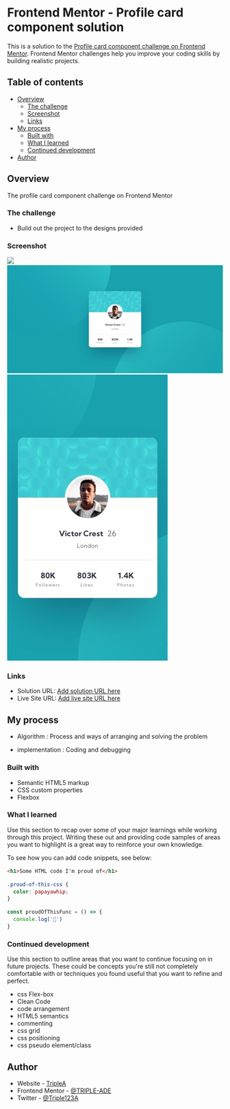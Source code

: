 # Frontend Mentor - Profile card component solution

This is a solution to the [Profile card component challenge on Frontend Mentor](https://www.frontendmentor.io/challenges/profile-card-component-cfArpWshJ). Frontend Mentor challenges help you improve your coding skills by building realistic projects. 

## Table of contents

- [Overview](#overview)
  - [The challenge](#the-challenge)
  - [Screenshot](#screenshot)
  - [Links](#links)
- [My process](#my-process)
  - [Built with](#built-with)
  - [What I learned](#what-i-learned)
  - [Continued development](#continued-development)
- [Author](#author)


## Overview
The profile card component challenge on Frontend Mentor
### The challenge

- Build out the project to the designs provided

### Screenshot

![](./screenshot.jpg)
![Desktop-design](./design/desktop-design.jpg)
![Mobile-design](./design/mobile-design.jpg)
### Links

- Solution URL: [Add solution URL here](https://your-solution-url.com)
- Live Site URL: [Add live site URL here](https://your-live-site-url.com)

## My process
 - Algorithm : Process and ways of arranging and solving the problem

 - implementation : Coding and debugging 
### Built with

- Semantic HTML5 markup
- CSS custom properties
- Flexbox

### What I learned

Use this section to recap over some of your major learnings while working through this project. Writing these out and providing code samples of areas you want to highlight is a great way to reinforce your own knowledge.

To see how you can add code snippets, see below:

```html
<h1>Some HTML code I'm proud of</h1>
```
```css
.proud-of-this-css {
  color: papayawhip;
}
```
```js
const proudOfThisFunc = () => {
  console.log('🎉')
}
```


### Continued development

Use this section to outline areas that you want to continue focusing on in future projects. These could be concepts you're still not completely comfortable with or techniques you found useful that you want to refine and perfect.

- css Flex-box
- Clean Code
- code arrangement
- HTML5 semantics
- commenting
- css grid
- css positioning
- css pseudo element/class
## Author

- Website - [TripleA](https://www.your-site.com)
- Frontend Mentor - [@TRIPLE-ADE](https://www.frontendmentor.io/profile/TRIPLE-ADE)
- Twitter - [@Triple123A](https://www.twitter.com/Triple123A)


